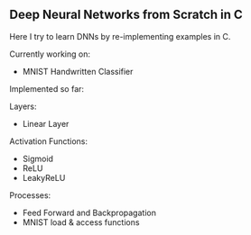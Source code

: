 ## Deep Neural Networks from Scratch in C

Here I try to learn DNNs by re-implementing examples in C.

Currently working on:

- MNIST Handwritten Classifier

Implemented so far:

Layers:

- Linear Layer

Activation Functions:

- Sigmoid
- ReLU
- LeakyReLU

Processes:

- Feed Forward and Backpropagation
- MNIST load & access functions

